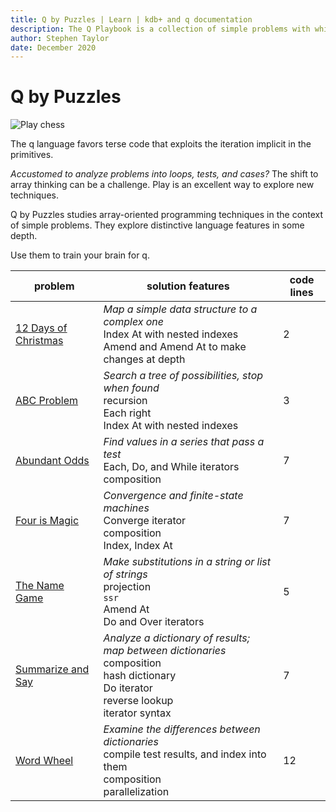 ```yaml
---
title: Q by Puzzles | Learn | kdb+ and q documentation
description: The Q Playbook is a collection of simple problems with which to study features of the q language
author: Stephen Taylor
date: December 2020
---
```

# Q by Puzzles

![Play chess](../../img/alamy/2c9pf21.jpg)

The q language favors terse code that exploits the iteration implicit in the primitives. 

_Accustomed to analyze problems into loops, tests, and cases?_
The shift to array thinking can be a challenge. 
Play is an excellent way to explore new techniques. 

Q by Puzzles studies array-oriented programming techniques in the context of simple problems.
They explore distinctive language features in some depth.

Use them to train your brain for q. 

problem | solution features | code lines
--------|-------------------|-----------
[12 Days of Christmas](xmas-days.md) | _Map a simple data structure to a complex one_<br>Index At with nested indexes<br>Amend and Amend At to make changes at depth | 2
[ABC Problem](abc-problem.md) | _Search a tree of possibilities, stop when found_<br>recursion<br>Each right<br>Index At with nested indexes | 3
[Abundant Odds](abundant-odds.md) | _Find values in a series that pass a test_<br>Each, Do, and While iterators<br>composition | 7
[Four is Magic](four-magic.md) | _Convergence and finite-state machines_<br>Converge iterator<br>composition<br>Index, Index At | 7
[The Name Game](name-game.md) | _Make substitutions in a string or list of strings_<br>projection<br>`ssr`<br>Amend At<br>Do and Over iterators | 5
[Summarize and Say](sum-say.md) | _Analyze a dictionary of results; map between dictionaries_<br>composition<br>hash dictionary<br>Do iterator<br>reverse lookup<br>iterator syntax | 7
[Word Wheel](word-wheel.md) | _Examine the differences between dictionaries_<br>compile test results, and index into them<br>composition<br>parallelization | 12